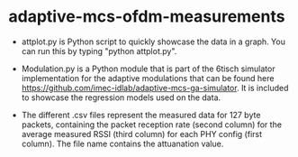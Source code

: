 # adaptive-mcs-ofdm-measurements

* attplot.py is Python script to quickly showcase the data in a graph. You can run this by typing "python attplot.py".

* Modulation.py is a Python module that is part of the 6tisch simulator implementation for the adaptive modulations that can be found here https://github.com/imec-idlab/adaptive-mcs-ga-simulator. It is included to showcase the regression models used on the data.

* The different .csv files represent the measured data for 127 byte packets, containing the packet reception rate (second column) for the average measured RSSI (third column) for each PHY config (first column). The file name contains the attuanation value.

